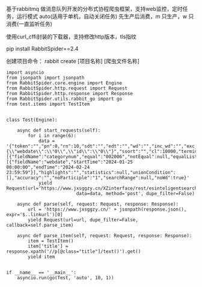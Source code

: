 基于rabbitmq 做消息队列开发的分布式协程爬虫框架，支持web监控，定时任务，运行模式 auto(适用于单机，自动关闭任务) 先生产后消费，m 只生产，w 只消费(一直监听任务)

使用curl_cffi封装的下载器，支持修改http版本，tls指纹

pip install RabbitSpider==2.4

创建项目命令：
    rabbit create [项目名称] [爬虫文件名称]

    import asyncio
    from jsonpath import jsonpath
    from RabbitSpider.core.engine import Engine
    from RabbitSpider.http.request import Request
    from RabbitSpider.http.response import Response
    from RabbitSpider.utils.rabbit_go import go
    from test.items import TestItem
    
    
    class Test(Engine):
    
        async def start_requests(self):
            for i in range(6):
                data = '{"token":"","pn":0,"rn":10,"sdt":"","edt":"","wd":"","inc_wd":"","exc_wd":"","fields":"","cnum":"","sort":"{\\"webdate\\":\\"0\\",\\"id\\":\\"0\\"}","ssort":"","cl":10000,"terminal":"","condition":[{"fieldName":"categorynum","equal":"002006","notEqual":null,"equalList":null,"notEqualList":null,"isLike":true,"likeType":2}],"time":[{"fieldName":"webdate","startTime":"2024-01-25 00:00:00","endTime":"2024-02-24 23:59:59"}],"highlights":"","statistics":null,"unionCondition":[],"accuracy":"","noParticiple":"1","searchRange":null,"noWd":true}'
                yield Request(url='https://www.jxsggzy.cn/XZinterface/rest/esinteligentsearch/getFullTextDataNew',
                              data=data, method='post', dupe_filter=False)
    
        async def parse(self, request: Request, response: Response):
            url = 'https://www.jxsggzy.cn/' + jsonpath(response.json(), expr='$..linkurl')[0]
            yield Request(url=url, dupe_filter=False, callback=self.parse_item)
    
        async def parse_item(self, request: Request, response: Response):
            item = TestItem()
            item['title'] = response.xpath('//p[@class="title"]/text()').get()
            yield item
    
    
    if __name__ == '__main__':
        asyncio.run(go(Test, 'auto', 10, 1))


